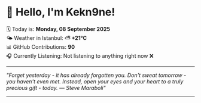 # 👋 Hello, I'm Kekn9ne!

🗓️ Today is: **Monday, 08 September 2025**  
🌤️ Weather in Istanbul: **⛅️  +21°C**  
📊 GitHub Contributions: **90**  
🎧 Currently Listening: Not listening to anything right now ❌

---

_"Forget yesterday - it has already forgotten you. Don't sweat tomorrow - you haven't even met. Instead, open your eyes and your heart to a truly precious gift - today. — *Steve Maraboli*"_

---
